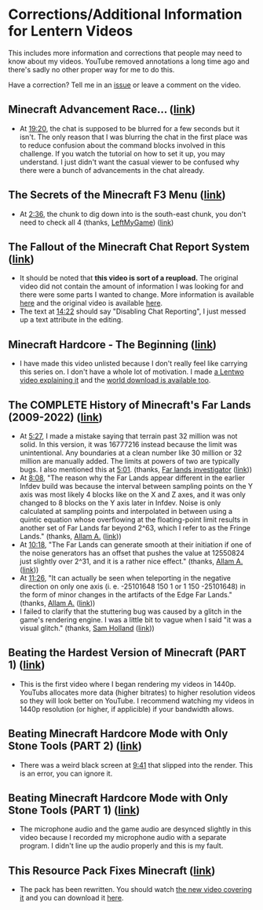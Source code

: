 # Corrections/Additional Information for Lentern Videos
This includes more information and corrections that people may need to know about my videos. YouTube removed annotations a long time ago and there's sadly no other proper way for me to do this.

Have a correction? Tell me in an [issue](https://github.com/Lentern/Corrections/issues) or leave a comment on the video.

## Minecraft Advancement Race... ([link](https://www.youtube.com/watch?v=v7vv567U08E))
* At [19:20](https://youtu.be/v7vv567U08E?t=1160), the chat is supposed to be blurred for a few seconds but it isn't. The only reason that I was blurring the chat in the first place was to reduce confusion about the command blocks involved in this challenge. If you watch the tutorial on how to set it up, you may understand. I just didn't want the casual viewer to be confused why there were a bunch of advancements in the chat already.

## The Secrets of the Minecraft F3 Menu ([link](https://www.youtube.com/watch?v=C4iw6P7Y9Go))
* At [2:36](https://www.youtube.com/watch?v=C4iw6P7Y9Go&t=156s), the chunk to dig down into is the south-east chunk, you don't need to check all 4 (thanks, [LeftMyGame](https://www.youtube.com/channel/UCLdXVoLuss7Byg0vVDPDDfQ)) ([link](https://www.youtube.com/watch?v=C4iw6P7Y9Go&lc=UgxXUNKD1y9tA-TA2mJ4AaABAg))

## The Fallout of the Minecraft Chat Report System ([link](https://www.youtube.com/watch?v=qnAt-bOY1_8))
* It should be noted that **this video is sort of a reupload.** The original video did not contain the amount of information I was looking for and there were some parts I wanted to change. More information is available [here](https://www.youtube.com/post/UgkxSdi6waQMUD10uN04ajVLNJJzz4CZH84F) and the original video is available [here](https://www.youtube.com/watch?v=Twnj0t-neqo).
* The text at [14:22](https://www.youtube.com/watch?v=qnAt-bOY1_8&t=862s) should say "Disabling Chat Reporting", I just messed up a text attribute in the editing.

## Minecraft Hardcore - The Beginning ([link](https://www.youtube.com/watch?v=-Z222E-7tk0))
* I have made this video unlisted because I don't really feel like carrying this series on. I don't have a whole lot of motivation. I made [a Lentwo video explaining it](https://www.youtube.com/watch?v=geiVnrtE2zY) and the [world download is available too](https://drive.google.com/file/d/1J5j4CH3Fi1aq5nmoiAnfidTngCB2wy9v).

## The COMPLETE History of Minecraft's Far Lands (2009-2022) ([link](https://www.youtube.com/watch?v=ExqfNJivDYA))
* At [5:27](https://www.youtube.com/watch?v=ExqfNJivDYA&t=327s), I made a mistake saying that terrain past 32 million was not solid. In this version, it was 16777216 instead because the limit was unintentional. Any boundaries at a clean number like 30 million or 32 million are manually added. The limits at powers of two are typically bugs. I also mentioned this at [5:01](https://www.youtube.com/watch?v=ExqfNJivDYA&t=301s). (thanks, [Far lands investigator](https://www.youtube.com/channel/UCrMgOfAQSf2cmgf0DVMC3lA) ([link](https://www.youtube.com/watch?v=ExqfNJivDYA&lc=UgxphaFi3-4fR2FKpBl4AaABAg)))
* At [8:08](https://www.youtube.com/watch?v=ExqfNJivDYA&t=488s), "The reason why the Far Lands appear different in the earlier Infdev build was because the interval between sampling points on the Y axis was most likely 4 blocks like on the X and Z axes, and it was only changed to 8 blocks on the Y axis later in Infdev. Noise is only calculated at sampling points and interpolated in between using a quintic equation whose overflowing at the floating-point limit results in another set of Far Lands far beyond 2^63, which I refer to as the Fringe Lands." (thanks, [Allam A.](https://www.youtube.com/channel/UC4B9cOO6KxTDVnnbvRbDJGw) ([link](https://www.youtube.com/watch?v=ExqfNJivDYA&lc=Ugz83mbqQ9myVhaOWmx4AaABAg)))
* At [10:18](https://www.youtube.com/watch?v=ExqfNJivDYA&t=618s), "The Far Lands can generate smooth at their initiation if one of the noise generators has an offset that pushes the value at 12550824 just slightly over 2^31, and it is a rather nice effect." (thanks, [Allam A.](https://www.youtube.com/channel/UC4B9cOO6KxTDVnnbvRbDJGw) ([link](https://www.youtube.com/watch?v=ExqfNJivDYA&lc=Ugz83mbqQ9myVhaOWmx4AaABAg)))
* At [11:26](https://www.youtube.com/watch?v=ExqfNJivDYA&t=686s), "It can actually be seen when teleporting in the negative direction on only one axis (i. e. -25101648 150 1 or 1 150 -25101648) in the form of minor changes in the artifacts of the Edge Far Lands." (thanks, [Allam A.](https://www.youtube.com/channel/UC4B9cOO6KxTDVnnbvRbDJGw) ([link](https://www.youtube.com/watch?v=ExqfNJivDYA&lc=Ugz83mbqQ9myVhaOWmx4AaABAg)))
* I failed to clarify that the stuttering bug was caused by a glitch in the game's rendering engine. I was a little bit to vague when I said "it was a visual glitch." (thanks, [Sam Holland](https://www.youtube.com/channel/UCDAlBb_gXZKOilekvtGjBWg) ([link](https://www.youtube.com/watch?v=ExqfNJivDYA&lc=UgzzKxnBXXG3cvBIubt4AaABAg)))

## Beating the Hardest Version of Minecraft (PART 1) ([link](https://www.youtube.com/watch?v=iy1t-AnpFGY))
* This is the first video where I began rendering my videos in 1440p. YouTubs allocates more data (higher bitrates) to higher resolution videos so they will look better on YouTube. I recommend watching my videos in 1440p resolution (or higher, if applicible) if your bandwidth allows.

## Beating Minecraft Hardcore Mode with Only Stone Tools (PART 2) ([link](https://www.youtube.com/watch?v=yJpjw3mq_SI))
* There was a weird black screen at [9:41](https://www.youtube.com/watch?v=yJpjw3mq_SI&t=581s) that slipped into the render. This is an error, you can ignore it.

## Beating Minecraft Hardcore Mode with Only Stone Tools (PART 1) ([link](https://www.youtube.com/watch?v=ner8qSl9-jE))
* The microphone audio and the game audio are desynced slightly in this video because I recorded my microphone audio with a separate program. I didn't line up the audio properly and this is my fault.

## This Resource Pack Fixes Minecraft ([link](https://www.youtube.com/watch?v=x8CY5Kjfefg))
* The pack has been rewritten. You should watch [the new video covering it](https://www.youtube.com/watch?v=SYeWRhQd9Ro) and you can download it [here](https://github.com/Lentern/Texture-Updates/releases/latest).
